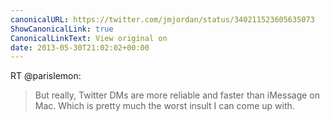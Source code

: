 ```yaml
---
canonicalURL: https://twitter.com/jmjordan/status/340211523605635073
ShowCanonicalLink: true
CanonicalLinkText: View original on
date: 2013-05-30T21:02:02+00:00
---
```

RT @parislemon:
> But really, Twitter DMs are more reliable and faster than iMessage on Mac. Which is pretty much the worst insult I can come up with.